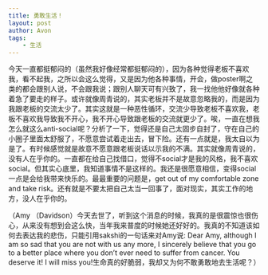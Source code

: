 ```yaml
---
title: 勇敢生活！
layout: post
author: Avon
tags:
    - 生活
---
```


今天一直都挺郁闷的（虽然我好像经常都挺郁闷的），因为各种觉得老板不喜欢我，看不起我，之所以会这么觉得，又是因为他各种事情，开会，做poster啊之类的都会跟别人说，不会跟我说；跟别人聊天可有兴致了，我一找他他好像就各种着急了要走的样子。或许就像周青说的，其实老板并不是故意忽略我的，而是因为我跟老板的交流太少了。其实这就是一种恶性循环，交流少导致老板不喜欢我，老板不喜欢我导致我不开心，我不开心导致跟老板的交流就更少了。唉，一直在想我怎么就这么anti-social呢？分析了一下，觉得还是自己太固步自封了，守在自己的小圈子里面太舒服了，不愿意尝试着走出去，冒下险。还有一点就是，我太自以为是了。有时候感觉就是故意不愿意跟老板说话以示我的不满。其实就像周青说的，没有人在乎你的。一直都在给自己找借口，觉得不social才是我的风格，我不喜欢social。但其实心底里，我知道事情不是这样的。我还是很愿意相信，变得social一点是会给我带来快乐的。最最重要的问题是，get out of my comfortable zone and take risk。还有就是不要太把自己太当一回事了，面对现实，其实工作的地方，没人在乎你的。

（Amy （Davidson）今天去世了，听到这个消息的时候，我真的是很震惊也很伤心，从来没有想到会这么快，当年我来普度的时候她还好好的。我真的不知道该如何去表达我的悲伤，只能引用sakshi的一句话来对Amy说: Dear Amy, although I am so sad that you are not with us any more, I sincerely believe that you go to a better place where you don’t ever need to suffer from cancer. You deserve it! I will miss you!生命真的好脆弱，我却又为何不敢勇敢地去生活呢？）
